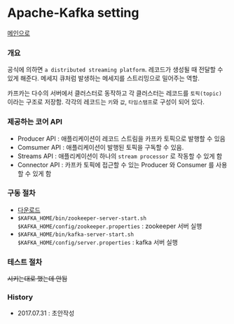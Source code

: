 # Apache-Kafka setting

[메인으로](https://github.com/juneyoung/DEV-INFOS/blob/master/)

### 개요

 공식에 의하면 `a distributed streaming platform`. 레코드가 생성될 때 전달할 수 있게 해준다. 메세지 큐처럼 발생하는 메세지를 스트리밍으로 밀어주는 역할. 
 
 카프카는 다수의 서버에서 클러스터로 동작하고 각 클러스터는 레코드를 `토픽(topic)` 이라는 구조로 저장함. 각각의 레코드는 `키`와 `값`, `타임스탬프`로 구성이 되어 있다.

### 제공하는 코어 API

- Producer API : 애플리케이션이 레코드 스트림을 카프카 토픽으로 발행할 수 있음
- Comsumer API : 애플리케이션이 발행된 토픽을 구독할 수 있음. 
- Streams API : 애플리케이션이 하나의 `stream processor` 로 작동할 수 있게 함
- Connector API : 카프카 토픽에 접근할 수 있는 Producer 와 Consumer 를 사용할 수 있게 함

### 구동 절차

- [다운로드](https://kafka.apache.org/quickstart)
- `$KAFKA_HOME/bin/zookeeper-server-start.sh $KAFKA_HOME/config/zookeeper.properties` : zookeeper 서버 실행
- `$KAFKA_HOME/bin/kafka-server-start.sh $KAFKA_HOME/config/server.properties` : kafka 서버 실행  


### 테스트 절차 
~~시키는대로 했는데 안됨~~


### History
- 2017.07.31 : 초안작성 
